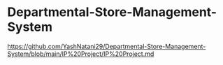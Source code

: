 # Departmental-Store-Management-System

https://github.com/YashNatani29/Departmental-Store-Management-System/blob/main/IP%20Project/IP%20Project.md
